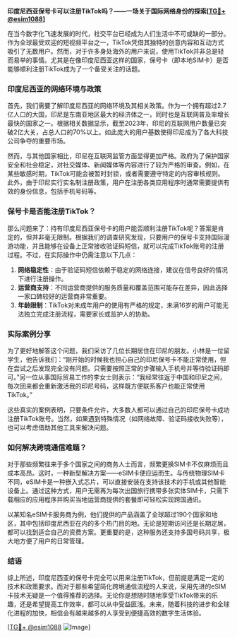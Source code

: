 **印度尼西亚保号卡可以注册TikTok吗？——一场关于国际网络身份的探索[[TG💪+ @esim1088](https://t.me/s/esim1088)]**

在当今数字化飞速发展的时代，社交平台已经成为人们生活中不可或缺的一部分。作为全球最受欢迎的短视频平台之一，TikTok凭借其独特的创意内容和互动方式吸引了无数用户。然而，对于许多身处海外的用户来说，使用TikTok并非总是轻而易举的事情。尤其是在像印度尼西亚这样的国家，保号卡（即本地SIM卡）是否能够顺利注册TikTok成为了一个备受关注的话题。

### 印度尼西亚的网络环境与政策

首先，我们需要了解印度尼西亚的网络环境及其相关政策。作为一个拥有超过2.7亿人口的大国，印尼是东南亚地区最大的经济体之一，同时也是互联网普及率增长最快的国家之一。根据相关数据显示，截至2023年，印尼的互联网用户数量已突破2亿大关，占总人口的70%以上。如此庞大的用户基数使得印尼成为了各大科技公司争夺的重要市场。

然而，与其他国家相比，印尼在互联网监管方面显得更加严格。政府为了保护国家安全和社会稳定，对社交媒体、新闻媒体等内容进行了较为严格的审查。例如，在某些敏感时期，TikTok可能会被暂时封锁，或者需要遵守特定的内容审核规则。此外，由于印尼实行实名制注册政策，用户在注册各类应用程序时通常需要提供有效的身份信息，包括手机号码等。

### 保号卡是否能注册TikTok？

那么问题来了：持有印度尼西亚保号卡的用户能否顺利注册TikTok呢？答案是肯定的，但并非毫无限制。根据我们的调查研究发现，只要用户的保号卡支持国际漫游功能，并且能够在设备上正常接收验证码短信，就可以完成TikTok账号的注册过程。不过，在实际操作中仍需注意以下几点：

1. **网络稳定性**：由于验证码短信依赖于稳定的网络连接，建议在信号良好的情况下进行注册操作。
2. **运营商支持**：不同运营商提供的服务质量和覆盖范围可能存在差异，因此选择一家口碑较好的运营商非常重要。
3. **年龄限制**：TikTok对未成年用户的使用有严格的规定，未满16岁的用户可能无法独立完成注册流程，需要家长或监护人的协助。

### 实际案例分享

为了更好地解答这个问题，我们采访了几位长期居住在印尼的朋友。小林是一位留学生，他告诉我们：“刚开始的时候我也担心自己的印尼保号卡不能正常使用，但在尝试之后发现完全没有问题。只需要按照正常的步骤输入手机号并等待验证码即可。”另一位从事国际贸易工作的李女士则表示：“我经常往返于中国和印尼之间，每次回来都会重新激活我的印尼号码，这样既方便联系客户也能正常使用TikTok。”

这些真实的案例表明，只要条件允许，大多数人都可以通过自己的印尼保号卡成功注册TikTok账号。当然，如果遇到特殊情况（如网络故障、验证码接收失败等），也可以考虑借助其他工具来解决问题。

### 如何解决跨境通信难题？

对于那些频繁往来于多个国家之间的商务人士而言，频繁更换SIM卡不仅麻烦而且成本高昂。这时，一种新型解决方案——eSIM卡便应运而生。与传统物理SIM卡不同，eSIM卡是一种嵌入式芯片，可以直接安装在支持该技术的手机或其他智能设备上。通过这种方式，用户无需再为每次出国旅行携带多张实体SIM卡，只需下载相应的应用程序并购买当地运营商提供的套餐即可轻松实现跨国通讯。

以某知名eSIM卡服务商为例，他们提供的产品涵盖了全球超过190个国家和地区，其中包括印度尼西亚在内的多个热门目的地。无论是短期访问还是长期定居，都可以找到适合自己的资费方案。更重要的是，这种服务还支持多国号码共享，极大地方便了用户的日常管理。

### 结语

综上所述，印度尼西亚的保号卡完全可以用来注册TikTok，但前提是满足一定的技术和政策要求。而对于那些希望简化跨境通信流程的人来说，采用先进的eSIM卡技术无疑是一个值得推荐的选择。无论你是想随时随地享受TikTok带来的乐趣，还是希望提高工作效率，都可以从中受益匪浅。未来，随着科技的进步和全球化进程的加快，相信会有越来越多的人享受到便捷高效的数字生活体验。

[[TG💪+ @esim1088](https://t.me/s/esim1088) ![Image](https://i.postimg.cc/4NQfJmqS/Snipaste-2025-05-13-00-14-12.png)]
